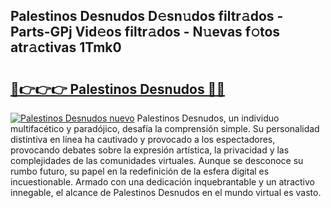 ## Palestinos Desnudos D𝚎sn𝚞dos filtr𝚊dos - Parts-GPj Vid𝚎os filtr𝚊dos - N𝚞evas f𝚘tos atr𝚊ctivas 1Tmk0

# <h2><a href="http://mb598x.tromn.icu/?c=Palestinos+Desnudos">🔗👉👉👉 Palestinos Desnudos 🔗🔗</a></h2>

[![Palestinos Desnudos nuevo](https://i.imgur.com/pEAQMta.gif)](http://mb598x.tromn.icu/?c=Palestinos+Desnudos)
Palestinos Desnudos, un individuo multifacético y paradójico, desafía la comprensión simple. Su personalidad distintiva en línea ha cautivado y provocado a los espectadores, provocando debates sobre la expresión artística, la privacidad y las complejidades de las comunidades virtuales. Aunque se desconoce su rumbo futuro, su papel en la redefinición de la esfera digital es incuestionable. Armado con una dedicación inquebrantable y un atractivo innegable, el alcance de Palestinos Desnudos en el mundo virtual es vasto.
